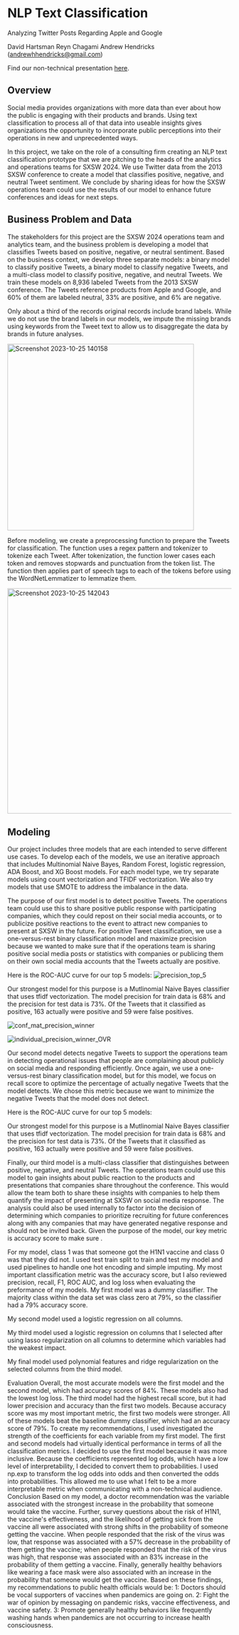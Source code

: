 # NLP Text Classification
Analyzing Twitter Posts Regarding Apple and Google

David Hartsman
Reyn Chagami
Andrew Hendricks (andrewhhendricks@gmail.com)

Find our non-technical presentation [here](https://docs.google.com/presentation/d/12J7u8S0OZltTBgUNQsBwZ3RKaHuetXo6/edit?usp=sharing&ouid=106491021188736703963&rtpof=true&sd=true).

## Overview
Social media provides organizations with more data than ever about how the public is engaging with their products and brands. Using text classification to process all of that data into useable insights gives organizations the opportunity to incorporate public perceptions into their operations in new and unprecedented ways.

In this project, we take on the role of a consulting firm creating an NLP text classification prototype that we are pitching to the heads of the analytics and operations teams for SXSW 2024. We use Twitter data from the 2013 SXSW conference to create a model that classifies positive, negative, and neutral Tweet sentiment. We conclude by sharing ideas for how the SXSW operations team could use the results of our model to enhance future conferences and ideas for next steps.

## Business Problem and Data
The stakeholders for this project are the SXSW 2024 operations team and analytics team, and the business problem is developing a model that classifies Tweets based on positive, negative, or neutral sentiment. Based on the business context, we develop three separate models: a binary model to classify positive Tweets, a binary model to classify negative Tweets, and a multi-class model to classify positive, negative, and neutral Tweets. We train these models on 8,936 labeled Tweets from the 2013 SXSW conference. The Tweets reference products from Apple and Google, and 60% of them are labeled neutral, 33% are positive, and 6% are negative. 

Only about a third of the records original records include brand labels. While we do not use the brand labels in our models, we impute the missing brands using keywords from the Tweet text to allow us to disaggregate the data by brands in future analyses.

<img width="419" alt="Screenshot 2023-10-25 140158" src="https://github.com/dvdhartsman/NLP-Sentiment-Analysis/assets/141271148/91885d05-61d0-47f2-a7e1-5e335acd0227">

Before modeling, we create a preprocessing function to prepare the Tweets for classification. The function uses a regex pattern and tokenizer to tokenize each Tweet. After tokenization, the function lower cases each token and removes stopwards and punctuation from the token list. The function then applies part of speech tags to each of the tokens before using the WordNetLemmatizer to lemmatize them. 

<img width="506" alt="Screenshot 2023-10-25 142043" src="https://github.com/dvdhartsman/NLP-Sentiment-Analysis/assets/141271148/7037a72f-e7cf-429f-ae70-8e8196e29584">


## Modeling

Our project includes three models that are each intended to serve different use cases. To develop each of the models, we use an iterative approach that includes Multinomial Naive Bayes, Random Forest, logistic regression, ADA Boost, and XG Boost models. For each model type, we try separate models using count vectorization and TFIDF vectorization. We also try models that use SMOTE to address the imbalance in the data.

The purpose of our first model is to detect positive Tweets. The operations team could use this to share positive public response with participating companies, which they could repost on their social media accounts, or to publicize positive reactions to the event to attract new companies to present at SXSW in the future.  For positive Tweet classification, we use a one-versus-rest binary classification model and maximize precision because we wanted to make sure that if the operations team is sharing positive social media posts or statistics with companies or publicing them on their own social media accounts that the Tweets actually are positive. 

Here is the ROC-AUC curve for our top 5 models:
![precision_top_5](https://github.com/dvdhartsman/NLP-Sentiment-Analysis/assets/141271148/8a6cb247-9dee-4995-a862-82e181aa64ba)

Our strongest model for this purpose is a Mutlinomial Naive Bayes classifier that uses tfidf vectorization. The model precision for train data is 68% and the precision for test data is 73%. Of the Tweets that it classified as positive, 163 actually were positive and 59 were false positives.

![conf_mat_precision_winner](https://github.com/dvdhartsman/NLP-Sentiment-Analysis/assets/141271148/af39d80e-042c-473a-ba53-c329e2a4b4ef)

![individual_precision_winner_OVR](https://github.com/dvdhartsman/NLP-Sentiment-Analysis/assets/141271148/af6d5cc3-2415-4cd2-9625-971d54cd94ab)

Our second model detects negative Tweets to support the operations team in detecting operational issues that people are complaining about publicly on social media and responding efficiently. Once again, we use a one-versus-rest binary classification model, but for this model, we focus on recall score to optimize the percentage of actually negative Tweets that the model detects. We chose this metric because we want to minimize the negative Tweets that the model does not detect.

Here is the ROC-AUC curve for our top 5 models:

Our strongest model for this purpose is a Mutlinomial Naive Bayes classifier that uses tfidf vectorization. The model precision for train data is 68% and the precision for test data is 73%. Of the Tweets that it classified as positive, 163 actually were positive and 59 were false positives.

Finally, our third model is a multi-class classifier that distinguishes between positive, negative, and neutral Tweets. The operations team could use this model to gain insights about public reaction to the products and presentations that companies share throughout the conference. This would allow the team both to share these insights with companies to help them quantify the impact of presenting at SXSW on social media response. The analysis could also be used internally to factor into the decision of determining which companies to prioritize recruiting for future conferences along with any companies that may have generated negative response and should not be invited back. Given the purpose of the model, our key metric is accuracy score to make sure . 



For my model, class 1 was that someone got the H1N1 vaccine and class 0 was that they did not. I used test train split to train and test my model and used pipelines to handle one hot encoding and simple imputing. My most important classification metric was the accuracy score, but I also reviewed precision, recall, F1, ROC AUC, and log loss when evaluating the preformance of my models.
My first model was a dummy classifier. The majority class within the data set was class zero at 79%, so the classifier had a 79% accuracy score.

My second model used a logistic regression on all columns.

My third model used a logistic regression on columns that I selected after using lasso regularization on all columns to determine which variables had the weakest impact.

My final model used polynomial features and ridge regularization on the selected columns from the third model.

Evaluation
Overall, the most accurate models were the first model and the second model, which had accuracy scores of 84%. These models also had the lowest log loss. The third model had the highest recall score, but it had lower precision and accuracy than the first two models. Because accuracy score was my most important metric, the first two models were stronger. All of these models beat the baseline dummy classifier, which had an accuracy score of 79%.
To create my recommendations, I used investigated the strength of the coefficients for each variable from my first model. The first and second models had virtually identical performance in terms of all the classification metrics. I decided to use the first model because it was more inclusive.
Because the coefficients represented log odds, which have a low level of interpretability, I decided to convert them to probabilities. I used np.exp to transform the log odds into odds and then converted the odds into probabilities. This allowed me to use what I felt to be a more interpretable metric when communicating with a non-technical audience.
Conclusion
Based on my model, a doctor recommendation was the variable associated with the strongest increase in the probability that someone would take the vaccine. Further, survey questions about the risk of H1N1, the vaccine's effectiveness, and the likelihood of getting sick from the vaccine all were associated with strong shifts in the probability of someone getting the vaccine. When people responded that the risk of the virus was low, that response was associated with a 57% decrease in the probability of them getting the vaccine; when people responded that the risk of the virus was high, that response was associated with an 83% increase in the probability of them getting a vaccine. Finally, generally healthy behaviors like wearing a face mask were also associated with an increase in the probability that someone would get the vaccine.
Based on these findings, my recommendations to public health officials would be: 1: Doctors should be vocal supporters of vaccines when pandemics are going on. 2: Fight the war of opinion by messaging on pandemic risks, vaccine effectiveness, and vaccine safety. 3: Promote generally healthy behaviors like frequently washing hands when pandemics are not occurring to increase health consciousness.
